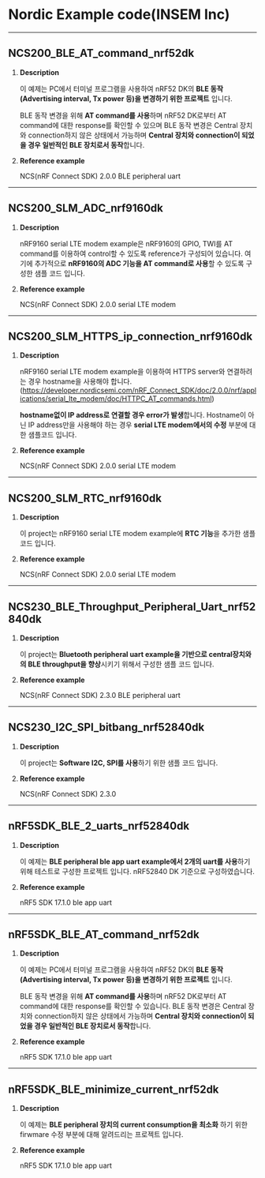 # Nordic Example code(INSEM Inc)
---
## **NCS200_BLE_AT_command_nrf52dk**

1. **Description**

     이 예제는 PC에서 터미널 프로그램을 사용하여 nRF52 DK의 **BLE 동작(Advertising interval, Tx power 등)을 변경하기 위한 프로젝트** 입니다.

     BLE 동작 변경을 위해 **AT command를 사용**하며 nRF52 DK로부터 AT command에 대한 response를 확인할 수 있으며 BLE 동작 변경은 Central 장치와 connection하지 않은 상태에서 가능하며 **Central 장치와 connection이 되었을 경우 일반적인 BLE 장치로서 동작**합니다.

2. **Reference example**

     NCS(nRF Connect SDK) 2.0.0 BLE peripheral uart


---
## **NCS200_SLM_ADC_nrf9160dk**

1. **Description**

     nRF9160 serial LTE modem example은 nRF9160의 GPIO, TWI를 AT command를 이용하여 control할 수 있도록 reference가 구성되어 있습니다. 여기에 추가적으로 **nRF9160의  ADC 기능을 AT command로 사용**할 수 있도록 구성한 샘플 코드 입니다.

2. **Reference example**

     NCS(nRF Connect SDK) 2.0.0 serial LTE modem


---
## **NCS200_SLM_HTTPS_ip_connection_nrf9160dk**

1. **Description**

     nRF9160 serial LTE modem example을 이용하여 HTTPS server와 연결하려는 경우 hostname을 사용해야 합니다. 
     (https://developer.nordicsemi.com/nRF_Connect_SDK/doc/2.0.0/nrf/applications/serial_lte_modem/doc/HTTPC_AT_commands.html)
     
     **hostname없이 IP address로 연결할 경우 error가 발생**합니다. Hostname이 아닌 IP address만을 사용해야 하는 경우 **serial LTE modem에서의 수정** 부분에 대한 샘플코드 입니다.

2. **Reference example**

     NCS(nRF Connect SDK) 2.0.0 serial LTE modem


---
## **NCS200_SLM_RTC_nrf9160dk**

1. **Description**

     이 project는 nRF9160 serial LTE modem example에 **RTC 기능**을 추가한 샘플 코드 입니다.

2. **Reference example**

     NCS(nRF Connect SDK) 2.0.0 serial LTE modem


---
## **NCS230_BLE_Throughput_Peripheral_Uart_nrf52840dk**

1. **Description**

     이 project는 **Bluetooth peripheral uart example을 기반으로 central장치와의 BLE throughput을 향상**시키기 위해서 구성한 샘플 코드 입니다.

2. **Reference example**

     NCS(nRF Connect SDK) 2.3.0 BLE peripheral uart


---
## **NCS230_I2C_SPI_bitbang_nrf52840dk**

1. **Description**

     이 project는 **Software I2C, SPI를 사용**하기 위한 샘플 코드 입니다.

2. **Reference example**

     NCS(nRF Connect SDK) 2.3.0


---
## **nRF5SDK_BLE_2_uarts_nrf52840dk**

1. **Description**

     이 예제는 **BLE peripheral ble app uart example에서 2개의 uart를 사용**하기 위해 테스트로 구성한 프로젝트 입니다. nRF52840 DK 기준으로 구성하였습니다.
 
     
2. **Reference example**

     nRF5 SDK 17.1.0 ble app uart
     
     
---
## **nRF5SDK_BLE_AT_command_nrf52dk**

1. **Description**

     이 예제는 PC에서 터미널 프로그램을 사용하여 nRF52 DK의 **BLE 동작(Advertising interval, Tx power 등)을 변경하기 위한 프로젝트** 입니다. 
     
     BLE 동작 변경을 위해 **AT command를 사용**하며 nRF52 DK로부터 AT command에 대한 response를 확인할 수 있습니다. BLE 동작 변경은 Central 장치와 connection하지 않은 상태에서 가능하며 **Central 장치와 connection이 되었을 경우 일반적인 BLE 장치로서 동작**합니다. 
     
2. **Reference example**

     nRF5 SDK 17.1.0 ble app uart


---
## **nRF5SDK_BLE_minimize_current_nrf52dk**

1. **Description**

     이 예제는 **BLE peripheral 장치의 current consumption을 최소화** 하기 위한 firwmare 수정 부분에 대해 알려드리는 프로젝트 입니다. 
 
     
2. **Reference example**

     nRF5 SDK 17.1.0 ble app uart



